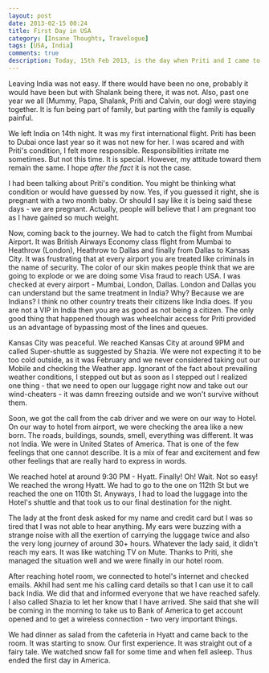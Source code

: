 ```yaml
---
layout: post  
date: 2013-02-15 00:24  
title: First Day in USA  
category: [Insane Thoughts, Travelogue]  
tags: [USA, India]
comments: true
description: Today, 15th Feb 2013, is the day when Priti and I came to The USA for the first time. How the first day went? 
---  
```


   Leaving India was not easy. If there would have been no one, probably it would have been but with Shalank being there, 
   it was not. Also, past one year we all (Mummy, Papa, Shalank, Priti and Calvin, our dog) were staying together. 
   It is fun being part of family, but parting with the family is equally painful.
   
   We left India on 14th night. It was my first international flight. Priti has been to Dubai once last year so it was not new for her.
   I was scared and with Priti's condition, I felt more responsible. Responsibilities irritate me sometimes. But not this time.
   It is special. However, my attitude toward them remain the same. I hope *after the fact* it is not the case.
   
   I had been talking about Priti's condition. You might be thinking what condition or would have guessed by now. Yes, if you
   guessed it right, she is pregnant with a two month baby. Or should I say like it is being said these days - we are pregnant.
   Actually, people will believe that I am pregnant too as I have gained so much weight. 
   
   Now, coming back to the journey. We had to catch the flight from Mumbai Airport. It was British Airways Economy class flight 
   from Mumbai to Heathrow (London), Heathrow to Dallas and finally from Dallas to Kansas City. It was frustrating that at every airport
   you are treated like criminals in the name of security. The color of our skin makes people think that we are going to explode or we 
   are doing some Visa fraud to reach USA. I was checked at every airport - Mumbai, London, Dallas. London and Dallas you can understand but 
   the same treatment in India? Why? Because we are Indians? I think no other country treats their citizens like India does. If you are not a VIP in 
   India then you are as good as not being a citizen. The only good thing that happened though was wheelchair access for Priti provided us an advantage 
   of bypassing most of the lines and queues.
   
   Kansas City was peaceful. We reached Kansas City at around 9PM and called Super-shuttle as suggested by Shazia. We were not expecting it to be too cold outside, 
   as it was February and we never considered taking out our Mobile and checking the Weather app. Ignorant of the fact about prevailing weather conditions, I stepped out but as soon as I stepped out
   I realized one thing - that we need to open our luggage right now and take out our wind-cheaters - it was damn freezing outside and we won't survive without them.
    
   Soon, we got the call from the cab driver and we were on our way to Hotel. On our way to hotel from airport, we were checking the area like a new born. The roads, buildings, sounds, smell, everything was different.
   It was not India. We were in United States of America. That is one of the few feelings that one cannot describe. It is a mix of fear and excitement
   and few other feelings that are really hard to express in words.
      
   We reached hotel at around 9:30 PM - Hyatt. Finally! Oh! Wait. Not so easy! We reached the
   wrong Hyatt. We had to go to the one on 112th St but we reached the one on 110th St. Anyways, I had to load the luggage into the Hotel's
   shuttle and that took us to our final destination for the night. 
   
   The lady at the front desk asked for my name and credit card but I was so tired that I was not able to hear anything. My ears were buzzing with a strange noise with all the exertion of 
   carrying the luggage twice and also the very long journey of around 30+ hours. Whatever the lady said, it didn't reach my ears. It was like watching TV on Mute. 
   Thanks to Priti, she managed the situation well and we were finally in our hotel room.
   
   After reaching hotel room, we connected to hotel's internet and checked emails. Akhil had sent me his calling card details so that I can use it 
   to call back India. We did that and informed everyone that we have reached safely. I also called Shazia to let her know that
   I have arrived. She said that she will be coming in the morning to take us to Bank of America to get account opened and
   to get a wireless connection - two very important things.
   
   We had dinner as salad from the cafeteria in Hyatt and came back to the room. It was starting to snow. Our first experience. It was
   straight out of a fairy tale. We watched snow fall for some time and when fell asleep. Thus ended the first day in America. 
    